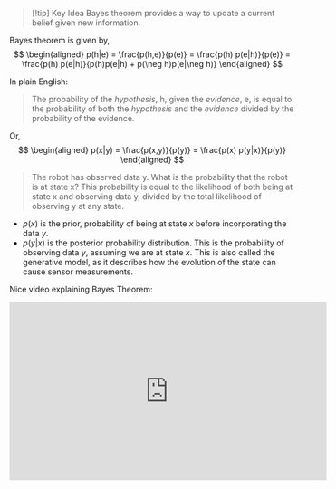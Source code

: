 
> [!tip] Key Idea
> Bayes theorem provides a way to update a current belief given new information.


Bayes theorem is given by,
$$
\begin{aligned}
	p(h|e) = \frac{p(h,e)}{p(e)} = \frac{p(h) p(e|h)}{p(e)} = \frac{p(h) p(e|h)}{p(h)p(e|h) + p(\neg h)p(e|\neg h)}
\end{aligned}
$$

In plain English:
> The probability of the *hypothesis*, h, given the *evidence*, e, is equal to the probability of both the *hypothesis* and the *evidence* divided by the probability of the evidence.

Or, 
$$
\begin{aligned}
	p(x|y) = \frac{p(x,y)}{p(y)} = \frac{p(x) p(y|x)}{p(y)}
\end{aligned}
$$

> The robot has observed data y. What is the probability that the robot is at state x? This probability is equal to the likelihood of both being at state x and observing data y, divided by the total likelihood of observing y at any state.

- $p(x)$ is the prior, probability of being at state $x$ before incorporating the data $y$.
- $p(y | x)$ is the posterior probability distribution. This is the probability of observing data $y$, assuming we are at state $x$. This is also called the generative model, as it describes how the evolution of the state can cause sensor measurements.


Nice video explaining Bayes Theorem:

<iframe width="560" height="315" src="https://www.youtube.com/embed/HZGCoVF3YvM?si=OlIgkgIct4ekPbZj" title="YouTube video player" frameborder="0" allow="accelerometer; autoplay; clipboard-write; encrypted-media; gyroscope; picture-in-picture; web-share" allowfullscreen></iframe>

